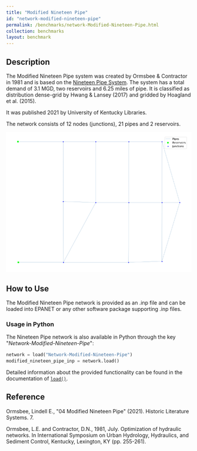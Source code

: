 ```yaml
---
title: "Modified Nineteen Pipe"
id: "network-modified-nineteen-pipe"
permalink: /benchmarks/network-Modified-Nineteen-Pipe.html
collection: benchmarks
layout: benchmark
---
```



## Description

The Modified Nineteen Pipe system was created by Ormsbee & Contractor in 1981 and is based on the [Nineteen Pipe System](network-Nineteen-Pipe.md).
The system has a total demand of 3.1 MGD, two reservoirs and 6.25 miles of pipe. It is classified as distribution
dense-grid by Hwang & Lansey (2017) and gridded by Hoagland et al. (2015).

It was published 2021 by University of Kentucky Libraries.

The network consists of 12 nodes (junctions), 21 pipes and 2 reservoirs.

<img src="../static/benchmarks/network-modified-nineteen-pipe/modified_nineteen_pipe_plot.png"/>

## How to Use

The Modified Nineteen Pipe network is provided as an .inp file and can be loaded into EPANET or any other software package
supporting .inp files.

### Usage in Python

The Nineteen Pipe network is also available in Python through the key "*Network-Modified-Nineteen-Pipe*":
```python
network = load("Network-Modified-Nineteen-Pipe")
modified_nineteen_pipe_inp = network.load()
```

Detailed information about the provided functionality can be found in the documentation of
[`load()`](https://waterbenchmarkhub.readthedocs.io/en/latest/water_benchmark_hub.networks.html#water_benchmark_hub.networks.networks.ModifiedNineteenPipe.load).


## Reference

Ormsbee, Lindell E., "04 Modified Nineteen Pipe" (2021). Historic Literature Systems. 7.
[<i class="bi bi-link"></i>](https://uknowledge.uky.edu/wdst_systems/7)

Ormsbee, L.E. and Contractor, D.N., 1981, July. Optimization of hydraulic networks. In International Symposium on Urban
Hydrology, Hydraulics, and Sediment Control, Kentucky, Lexington, KY (pp. 255-261).
